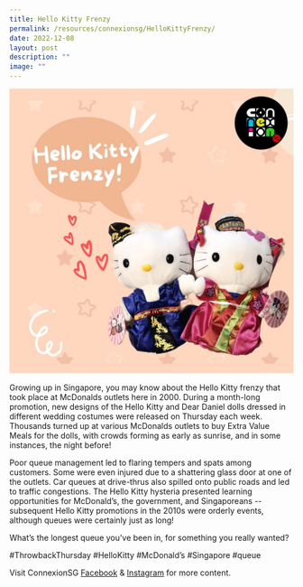 ```yaml
---
title: Hello Kitty Frenzy
permalink: /resources/connexionsg/HelloKittyFrenzy/
date: 2022-12-08
layout: post
description: ""
image: ""
---
```

![](/images/connexionsg/2023/318433811_676595063852359_2111212614636868051_n.jpg)

Growing up in Singapore, you may know about the Hello Kitty frenzy that took place at McDonalds outlets here in 2000. During a month-long promotion, new designs of the Hello Kitty and Dear Daniel dolls dressed in different wedding costumes were released on Thursday each week. Thousands turned up at various McDonalds outlets to buy Extra Value Meals for the dolls, with crowds forming as early as sunrise, and in some instances, the night before!

Poor queue management led to flaring tempers and spats among customers. Some were even injured due to a shattering glass door at one of the outlets. Car queues at drive-thrus also spilled onto public roads and led to traffic congestions. The Hello Kitty hysteria presented learning opportunities for McDonald’s, the government, and Singaporeans -- subsequent Hello Kitty promotions in the 2010s were orderly events, although queues were certainly just as long!

What’s the longest queue you’ve been in, for something you really wanted?

#ThrowbackThursday #HelloKitty #McDonald’s #Singapore #queue

Visit ConnexionSG [Facebook](https://www.facebook.com/ConnexionSG) & [Instagram](https://www.instagram.com/connexionsg/) for more content.
